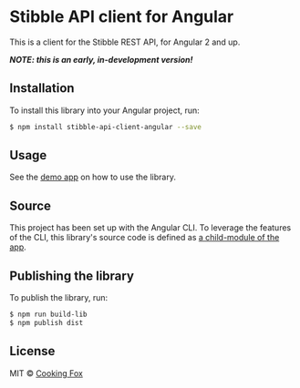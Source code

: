 # Stibble API client for Angular

This is a client for the Stibble REST API, for Angular 2 and up.

___NOTE: this is an early, in-development version!___

## Installation

To install this library into your Angular project, run:

```bash
$ npm install stibble-api-client-angular --save
```

## Usage

See the [demo app](src/app) on how to use the library.

## Source

This project has been set up with the Angular CLI. To leverage the features of the CLI, this
library's source code is defined as [a child-module of the app](src/app/stibble-api-client).

## Publishing the library

To publish the library, run:

```bash
$ npm run build-lib
$ npm publish dist
```

## License

MIT © [Cooking Fox](http://www.cookingfox.com)
